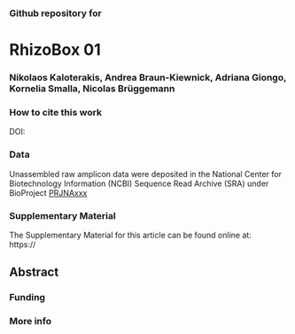 ### Github repository for 
# RhizoBox 01
### Nikolaos Kaloterakis, Andrea Braun-Kiewnick, Adriana Giongo, Kornelia Smalla, Nicolas Brüggemann

### How to cite this work
DOI: 

### Data
Unassembled raw amplicon data were deposited in the National Center for Biotechnology Information (NCBI) Sequence Read Archive (SRA) under BioProject 
[PRJNAxxx](https://www.ncbi.nlm.nih.gov/bioproject/PRJNAxxx/)

### Supplementary Material
The Supplementary Material for this article can be found online at: \
https://

## Abstract

### Funding

### More info


